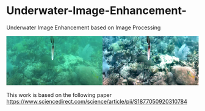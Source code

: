 # Underwater-Image-Enhancement-
Underwater Image Enhancement based on Image Processing

![alt text](https://github.com/Spyros88/Underwater-Image-Enhancement-/blob/main/output.png "Logo Title Text 1")

This work is based on the following paper https://www.sciencedirect.com/science/article/pii/S1877050920310784
